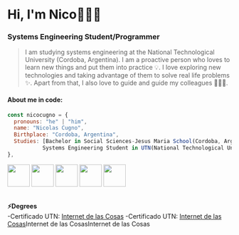 # Hi, I'm Nico👋👨‍💻
### Systems Engineering Student/Programmer
> I am studying systems engineering at the National Technological University (Cordoba, Argentina). I am a proactive person who loves to learn new things and put them into practice 💡. I love exploring new technologies and taking advantage of them to solve real life problems ✨. Apart from that, I also love to guide and guide my colleagues 👨🏻‍💻.

#### About me in code:
```js
const nicocugno = {
  pronouns: "he" | "him",
  name: "Nicolas Cugno",
  Birthplace: "Cordoba, Argentina",
  Studies: [Bachelor in Social Sciences-Jesus Maria School(Cordoba, Argentina),
           Systems Engineering Student in UTN(National Technological University of Argentina)],          
},
```

<p align="left">
  <img src="https://media3.giphy.com/media/ln7z2eWriiQAllfVcn/200w.webp" width="50">
  <img src="https://i.giphy.com/media/LMt9638dO8dftAjtco/200.webp" width="50">
  <img src="https://i.giphy.com/media/eNAsjO55tPbgaor7ma/200w.webp" width="50">
  <img src="https://i.giphy.com/media/KzJkzjggfGN5Py6nkT/200.webp" width="50">
  <img src="https://i.giphy.com/media/IdyAQJVN2kVPNUrojM/200.webp" width="50"><br><br>
  

  <summary><b>⚡Degrees</b></summary>
  -Certificado UTN: <a href="Certificado_de_Aprobacin_-_MM01_-_Internet_de_las_Cosas_IOT.pdf">Internet de las Cosas</a 
</details>
  -Certificado UTN: <a href="Certificado_de_Aprobacin_-_MM01_-_Internet_de_las_Cosas_IOT.pdf">Internet de las Cosas</a 
  -Certificado UTN: <a href="Certificado_de_Aprobacin_-_MM01_-_Internet_de_las_Cosas_IOT.pdf">Internet de las Cosas</a 
  -Certificado UTN: <a href="Certificado_de_Aprobacin_-_MM01_-_Internet_de_las_Cosas_IOT.pdf">Internet de las Cosas</a 
  
  



